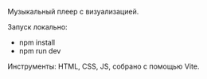 Музыкальный плеер с визуализацией.

Запуск локально:

- npm install
- npm run dev

Инструменты: HTML, CSS, JS, собрано с помощью Vite.
